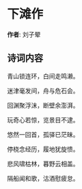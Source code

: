 # 下滩作

**作者**: 刘子翚

## 诗词内容

青山锁连环，白间走鸣濑。

迷津毫发间，舟与危石会。

回渊聚浮沫，断壁余澎湃。

玩奇心若惊，览景目不逮。

悠然一回首，孤驿已茫昧。

停桡念经历，履地犹旋愦。

悲风啸枯林，暮野云相盖。

隔船闻和歌，沽酒慰疲怠。


